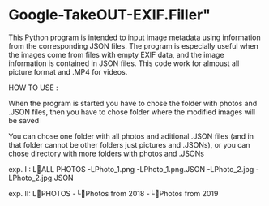 # Google-TakeOUT-EXIF.Filler" 
This Python program is intended to input image metadata using information from the corresponding JSON files.
The program is especially useful when the images come from files with empty EXIF data, and the image information is contained in JSON files.
This code work for almoust all picture format and .MP4 for videos.

HOW TO USE :
 
When the program is started you have to chose the folder with photos and .JSON files, then you have to chose folder where the modified images will be saved

You can chose one folder with all photos and aditional .JSON files (and in that folder cannot be other folders just pictures and .JSONs), 
or you can chose directory with more folders with photos and .JSONs 

exp. I : L📁ALL PHOTOS
          -LPhoto_1.png
          -LPhoto_1.png.JSON
          -LPhoto_2.jpg
          -LPhoto_2.jpg.JSON

exp. II: L📁PHOTOS
          -└📁Photos from 2018
          -└📁Photos from 2019
